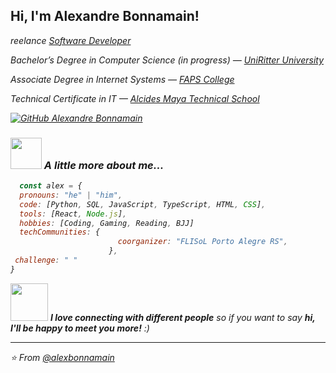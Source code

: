 
<h2>Hi, I'm Alexandre Bonnamain!</h2>
<p><em>
reelance <a href="xxxxx" target="_blank" rel="noopener noreferrer">Software Developer</a><br />

Bachelor’s Degree in Computer Science (in progress) — 
<a href="https://www.uniritter.edu.br/" target="_blank" rel="noopener noreferrer">UniRitter University</a><br />

Associate Degree in Internet Systems — 
<a href="https://faculdadefaps.edu.br/" target="_blank" rel="noopener noreferrer">FAPS College</a><br />

Technical Certificate in IT — 
<a href="https://alcidesmaya.edu.br/" target="_blank" rel="noopener noreferrer">Alcides Maya Technical School</a><br />

[![GitHub Alexandre Bonnamain](https://img.shields.io/github/followers/alexbonnamain?label=follow&style=social)](https://github.com/alexbonnamain)

### <img src="https://media.giphy.com/media/VgCDAzcKvsR6OM0uWg/giphy.gif" width="50"> A little more about me...  

```javascript
  const alex = {
  pronouns: "he" | "him",
  code: [Python, SQL, JavaScript, TypeScript, HTML, CSS],
  tools: [React, Node.js],
  hobbies: [Coding, Gaming, Reading, BJJ]
  techCommunities: {
                        coorganizer: "FLISoL Porto Alegre RS",
                      },
 challenge: " "
}
```

<img src="https://media.giphy.com/media/LnQjpWaON8nhr21vNW/giphy.gif" width="60"> <em><b>I love connecting with different people</b> so if you want to say <b>hi, I'll be happy to meet you more!</b> :)</em>

---

⭐️ From [@alexbonnamain](https://github.com/alexbonnamain)
